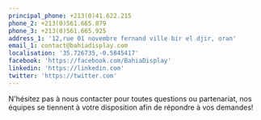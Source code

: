 ```yaml
---
principal_phone: +213(0)41.622.215
phone_2: +213(0)561.665.879
phone_3: +213(0)561.665.925
address_1: '12,rue 01 novembre fernand ville bir el djir, oran'
email_1: contact@bahiadisplay.com
localisation: '35.726735,-0.5845417'
facebook: 'https://facebook.com/BahiaDisplay'
linkedin: 'https://linkedin.com'
twitter: 'https://twitter.com'
---
```

N'hésitez pas à nous contacter pour toutes questions ou partenariat, nos équipes se tiennent à votre disposition afin de répondre à vos demandes!

